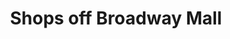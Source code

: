 ---
title: "Shops off Broadway Mall"
url: /menomonie/shops-off-broadway-mall/
shop: Einkaufszentrum
---